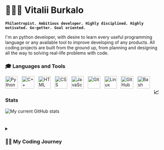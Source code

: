 # 👱🏼‍♂️ Vitalii Burkalo

**`Philantropist. Ambitious developer. Highly disciplined. Highly motivated. Go-getter. Goal oriented.`**

I'm an python developer, with desire to learn every useful programming language or any available tool to improve developing of any products. All coding projects are built from the ground up, from planning and designing all the way to solving real-life problems with code.

### 🎓 Languages and Tools

<img align="left" alt="Python" width="40px" style="padding-right:10px;" src="https://cdn.jsdelivr.net/gh/devicons/devicon/icons/python/python-plain.svg" />
<img align="left" alt="C++" width="40px" style="padding-right:10px;" src="https://cdn.jsdelivr.net/gh/devicons/devicon/icons/cplusplus/cplusplus-line.svg" />
<img align="left" alt="HTML" width="40px" style="padding-right:10px;" src="https://cdn.jsdelivr.net/gh/devicons/devicon/icons/html5/html5-plain.svg" />
<img align="left" alt="CSS" width="40px" style="padding-right:10px;" src="https://cdn.jsdelivr.net/gh/devicons/devicon/icons/css3/css3-plain.svg" />
<img align="left" alt="JavaScript" width="40px" style="padding-right:10px;" src="https://cdn.jsdelivr.net/gh/devicons/devicon/icons/javascript/javascript-plain.svg" />
<img align="left" alt="Git" width="40px" style="padding-right:10px;" src="https://cdn.jsdelivr.net/gh/devicons/devicon/icons/git/git-original.svg" />
<img align="left" alt="Linux" width="40px" style="padding-right:10px;" src="https://cdn.jsdelivr.net/gh/devicons/devicon/icons/linux/linux-original.svg" />
<img align="left" alt="GitHub" width="40px" style="padding-right:10px;" src="https://cdn.jsdelivr.net/gh/devicons/devicon/icons/github/github-original.svg" />
<img align="left" alt="Bash" width="40px" style="padding-right:10px;" src="https://cdn.jsdelivr.net/gh/devicons/devicon/icons/bash/bash-original.svg" />
<br />


### 📈 Stats


![My current GitHub stats](https://github-readme-stats.vercel.app/api?username=vburkalo&show_icons=true&theme=neon)

<!-- ![GitHub Streak](https://streak-stats.demolab.com?user=vburkalo&theme=neon&border_radius=4.5) -->

#

<details>
 <summary><h3>👨‍💻 My Coding Journey</h3></summary>
   Mate Academy courses (Higher Education). I studied the following programming languages: Python, C++(on my own), HTML, CSS, Javascript. I learnt everything about python and different languages and frameworks also mastered OOP.                                                                                                                                                                                                                                                                                                          To be continued...

